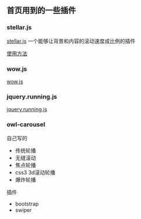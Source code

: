 ## 首页用到的一些插件
### stellar.js
[stellar.js](http://markdalgleish.com/projects/stellar.js/demos/backgrounds.html) 
一个能够让背景和内容的滚动速度成比例的插件



[使用方法](http://www.gbtags.com/gb/gbtutorials/258.htm)

### wow.js
[wow.js](http://www.dowebok.com/131.html)


### jquery.running.js

[jquery.running.js](http://www.qietu.com/p/jquery.running.js/)

### owl-carousel
自己写的
* 传统轮播
* 无缝滚动
* 焦点轮播
* css3 3d滚动轮播
* 爆炸轮播

插件
* bootstrap
* swiper








